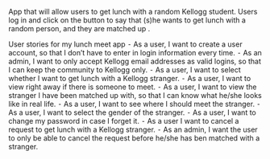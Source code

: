 App that will allow users to get lunch with a random Kellogg student. Users log in and click on the button to say that (s)he wants to get lunch with a random person, and they are matched up .

User stories for my lunch meet app
	⁃	As a user, I want to create a user account, so that I don’t have to enter in login information every time.
	⁃	As an admin, I want to only accept Kellogg email addresses as valid logins, so that I can keep the community to Kellogg only.
	⁃	As a user, I want to select whether I want to get lunch with a Kellogg stranger.
	⁃	As a user, I want to view right away if there is someone to meet. 
	⁃	As a user, I want to view the stranger I have been matched up with, so that I can know what he/she looks like in real life.
	⁃	As a user, I want to see where I should meet the stranger. 
	⁃	As a user, I want to select the gender of the stranger.
	⁃	As a user, I want to change my password in case I forget it.
	⁃	As a user I want to cancel a request to get lunch with a Kellogg stranger.
	⁃	As an admin, I want the user to only be able to cancel the request before he/she has ben matched with a stranger.
